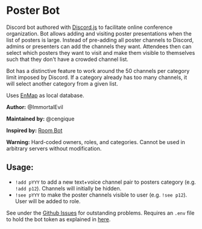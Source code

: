 # Poster Bot

Discord bot authored with [Discord.js](https://discord.js.org/#/) to
facilitate online conference organization. Bot allows adding and
visiting poster presentations when the list of posters is
large. Instead of pre-adding all poster channels to Discord, admins or
presenters can add the channels they want. Attendees then can select which
posters they want to visit and make them visible to themselves such
that they don't have a crowded channel list.

Bot has a distinctive feature to work around the 50 channels per
category limit imposed by Discord. If a category already has too many
channels, it will select another category from a given list.

Uses [EnMap](https://enmap.evie.dev/) as local database.

**Author:** @ImmortalEvil

**Maintained by:** @cengique

**Inspired by:** [Room Bot](https://milotrince.github.io/discord-roombot/)

**Warning:** Hard-coded owners, roles, and categories. Cannot be used
in arbitrary servers without modification.

## Usage:

- `!add pYYY` to add a new text+voice channel pair to posters category
  (e.g. `!add p12`). Channels will initially be hidden.
- `!see pYYY` to make the poster channels visible to user (e.g. `!see
  p12`). User will be added to role.

See under the [Github Issues](issues/) for outstanding problems. Requires an
`.env` file to hold the bot token as explained in 
[here](https://discordjs.guide/preparations/setting-up-a-bot-application.html#setting-up-a-bot-application).
